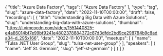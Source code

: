 {
  "title": "Azure Data Factory",
  "tags": [
    "Azure Data Factory"
  ],
  "type": "tag",
  "slug": "azure-data-factory",
  "date": "2022-11-10T00:00:00",
  "draft": false,
  "recordings": [
    {
      "title": "Understanding Big Data with Azure Solutions",
      "slug": "understanding-big-data-with-azure-solutions",
      "thumbnail": "https://i.vimeocdn.com/video/1551440825-e4a86014bf7e99bf9241e4802378884372c87d3dfdc2bd9ce298784b9c8ada34-d_295x166",
      "date": "2022-11-10T00:00:00",
      "meetups": [
        {
          "name": "Tulsa .NET User Group",
          "slug": "tulsa-net-user-group"
        }
      ],
      "speakers": [
        {
          "name": "Jeff St. Germain",
          "slug": "jeff-st-germain"
        }
      ]
    }
  ]
}